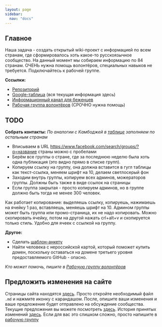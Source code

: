 ```yaml
---
layout: page
sidebar:
  nav: "docs"
---
```


## Главное

Наша задача - создать открытый wiki-проект с информацией по всем странам, где сформировалось хоть какое-то русскоязычное сообщество. На данный момент мы собираем информацию по 84 странам. ОЧЕНЬ нужна помощь волонтёров, специальных навыков не требуется. Подключайтесь к рабочей группе.

**Сссылки:**

- [Репозиторий](https://github.com/evacuatio/evacuatio.github.io)
- [Google-таблица](https://docs.google.com/spreadsheets/d/1vuoogP1nlUmw7ukAzaFD5Ck1Hp2oFY4Q25J89x4ZP3Y/edit?usp=sharing) (вся текущая информация здесь)
- [Информационный канал для беженцев](https://t.me/evacuatio_github_io)
- [Рабочая группа волонтёров](https://t.me/+FHi3FnJaoWJkMDAx) (СРОЧНО нужна помощь)

## TODO

**Собрать контакты:**
_По аналогии с Камбоджей в [таблице](https://docs.google.com/spreadsheets/d/1vuoogP1nlUmw7ukAzaFD5Ck1Hp2oFY4Q25J89x4ZP3Y/edit?usp=sharing) заполняем по остальным странам_
- Вписываем в URL https://www.facebook.com/search/groups/?q=название страны можно с пробелами
- Берём все группы о стране, где за последнюю неделю была хоть одна публикация (это видно прямо в списке групп).
- Копируем ссылку на группу, она должна вставится в гугл таблицы как текст-ссылка, меняем шрифт на 10, делаем светлосерый фон
- Заходим внутрь группы, копируем всех админов, можераторов группы. Должны быть также в виде ссылок на страницы 
- Если группа закрытая - просто копируем админов, но в группе должно быть тогда не менее 300 человек.

Как работает копирование: выделяешь ссылку, копируешь, нажимаешь на ячейку 1 раз, вставляешь, меняешь шрифт на 10. Админом группы может быть группа или промо-страница, их не надо копировать. Можно скопировать ячейку, потом на другой нажать crl+alt+v и скопируется только стиль. Удобно для ячеек с ссылкой на группу.

**Другое:**
- Сделать [шаблон-анкету](/template)
- Найти человека с нероссийской картой, который поможет купить домен, поскольку оставаться на домене третьего уровня предоставляемого GitHub - опасно.

_Кто может помочь, пишите в [Рабочую группу волонтёров](https://t.me/+FHi3FnJaoWJkMDAx)_

## Предложить изменения на сайте

Страницы сайта находятся [здесь](https://github.com/evacuatio/evacuatio.github.io/tree/main/_pages). Просто откройте необходимый файл `.md` и нажмите иконку с карандашом. После, опишите ваши изменения и ваше предложение будет отправлено на обсуждение сообщества. Текущие предложения вы можете посмотреть [здесь](https://github.com/evacuatio/evacuatio.github.io/pulls). История принятых изменений [здесь](https://github.com/evacuatio/evacuatio.github.io/commits/main). Если для вас это слишком сложно, просто напишите в [рабочую группу](https://t.me/+FHi3FnJaoWJkMDAx)
